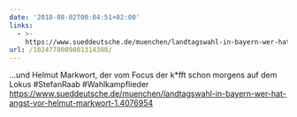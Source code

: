 ```yaml
---
date: '2018-08-02T00:04:51+02:00'
links:
  - >-
    https://www.sueddeutsche.de/muenchen/landtagswahl-in-bayern-wer-hat-angst-vor-helmut-markwort-1.4076954
url: /1024778009801314308/
---
```

...und Helmut Markwort, der vom Focus
der k*fft schon morgens auf dem Lokus
#StefanRaab #Wahlkampflieder https://www.sueddeutsche.de/muenchen/landtagswahl-in-bayern-wer-hat-angst-vor-helmut-markwort-1.4076954
